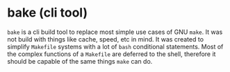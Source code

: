 # bake (cli tool)

`bake` is a cli build tool to replace most simple use cases of GNU
`make`. It was not build with things like cache, speed, etc in mind. It was
created to simplify `Makefile` systems with a lot of `bash` conditional
statements. Most of the complex functions of a `Makefile` are deferred to the
shell, therefore it should be capable of the same things `make` can do.
